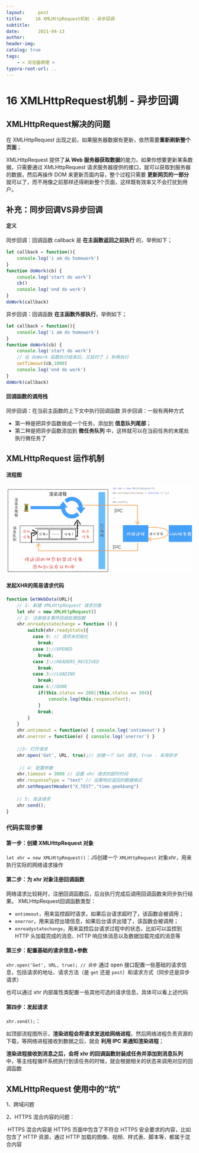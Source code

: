 ```yaml
---
layout:     post
title:     16 XMLHttpRequest机制 - 异步回调
subtitle:  
date:       2021-04-13
author:     
header-img: 
catalog: true
tags:
    - < 浏览器原理 >
typora-root-url: ..
---
```



# 16 XMLHttpRequest机制 - 异步回调

## XMLHttpRequest解决的问题
在 XMLHttpRequest 出现之前，如果服务器数据有更新，依然需要**重新刷新整个页面**；

XMLHttpRequest 提供了**从 Web 服务器获取数据**的能力，如果你想要更新某条数据，只需要通过 XMLHttpRequest 请求服务器提供的接口，就可以获取到服务器的数据，然后再操作 DOM 来更新页面内容，整个过程只需要 **更新网页的一部分** 就可以了，而不用像之前那样还得刷新整个页面，这样既有效率又不会打扰到用户。


## 补充：同步回调VS异步回调
#### 定义
同步回调：回调函数 callback 是 **在主函数返回之前执行** 的，举例如下；
```js
let callback = function(){
    console.log('i am do homework')
}
function doWork(cb) {
    console.log('start do work')
    cb()
    console.log('end do work')
}
doWork(callback)
```
异步回调：回调函数 **在主函数外部执行**，举例如下；
```js
let callback = function(){
    console.log('i am do homework')
}
function doWork(cb) {
    console.log('start do work')
    // 在 doWork 函数执行结束后，又延时了 1 秒再执行
    setTimeout(cb,1000)   
    console.log('end do work')
}
doWork(callback)
```

#### 回调函数的调用栈
同步回调：在当前主函数的上下文中执行回调函数
异步回调：一般有两种方式

-   第一种是把异步函数做成一个任务，添加到 **信息队列尾部**；
-   第二种是把异步函数添加到 **微任务队列** 中，这样就可以在当前任务的末尾处执行微任务了

## XMLHttpRequest 运作机制
#### 流程图
<img src="/../img/assets_2019/image-20210413110259377.png" alt="image-20210413110259377" style="zoom:50%;" />

#### 发起XHR的简易请求代码
```js
function GetWebData(URL){
    // 1: 新建 XMLHttpRequest 请求对象
    let xhr = new XMLHttpRequest()
	// 2: 注册相关事件回调处理函数 
    xhr.onreadystatechange = function () {
        switch(xhr.readyState){
          case 0: // 请求未初始化
            break;
          case 1://OPENED
            break;
          case 2://HEADERS_RECEIVED
            break;
          case 3://LOADING  
            break;
          case 4://DONE
            if(this.status == 200||this.status == 304){
                console.log(this.responseText);
            }
            break;
        }
    }
    xhr.ontimeout = function(e) { console.log('ontimeout') }
    xhr.onerror = function(e) { console.log('onerror') }
 
	//3: 打开请求
    xhr.open('Get', URL, true);// 创建一个 Get 请求, true - 采用异步
 
     // 4: 配置参数
    xhr.timeout = 3000 // 设置 xhr 请求的超时时间
    xhr.responseType = "text" // 设置响应返回的数据格式
    xhr.setRequestHeader("X_TEST","time.geekbang")
 
	// 5: 发送请求
    xhr.send();
}
```
### 代码实现步骤
#### 第一步：创建 XMLHttpRequest 对象
`let xhr = new XMLHttpRequest()`：JS创建一个 `XMLHttpRequest` 对象xhr，用来执行实际的网络请求操作

#### 第二步：为 xhr 对象注册回调函数
网络请求比较耗时，注册回调函数后，后台执行完成后调用回调函数来同步执行结果。
XMLHttpRequest回调函数类型：

-   `ontimeout`，用来监控超时请求，如果后台请求超时了，该函数会被调用； 
-   `onerror`，用来监控出错信息，如果后台请求出错了，该函数会被调用；
-   `onreadystatechange`，用来监控后台请求过程中的状态，比如可以监控到 HTTP 头加载完成的消息、HTTP 响应体消息以及数据加载完成的消息等

#### 第三步：配置基础的请求信息+参数
`xhr.open('Get', URL, true); // 异步` 通过 open 接口配置一些基础的请求信息，包括请求的地址、请求方法（是 `get` 还是 `post`）和请求方式（同步还是异步请求）

也可以通过 xhr 内部属性类配置一些其他可选的请求信息，具体可以看上述代码

#### 第四步：发起请求
`xhr.send();`：

如顶部流程图所示，**渲染进程会将请求发送给网络进程**，然后网络进程负责资源的下载，等网络进程接收到数据之后，就会 **利用 IPC 来通知渲染进程**；

**渲染进程接收到消息之后，会将 xhr 的回调函数封装成任务并添加到消息队列** 中，等主线程循环系统执行到该任务的时候，就会根据相关的状态来调用对应的回调函数

## XMLHttpRequest 使用中的“坑”

1、跨域问题

2、HTTPS 混合内容的问题：

​	HTTPS 混合内容是 HTTPS 页面中包含了不符合 HTTPS 安全要求的内容，比如包含了 HTTP 资源，通过 HTTP 加载的图像、视频、样式表、脚本等，都属于混合内容